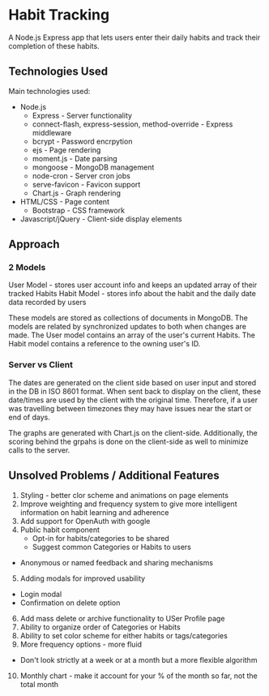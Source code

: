 # Habit Tracking

A Node.js Express app that lets users enter their daily habits and track their completion of these habits. 

## Technologies Used

Main technologies used:
  * Node.js
    * Express - Server functionality
    * connect-flash, express-session, method-override - Express middleware
    * bcrypt - Password encrpytion
    * ejs - Page rendering
    * moment.js - Date parsing
    * mongoose - MongoDB management
    * node-cron - Server cron jobs
    * serve-favicon - Favicon support
    * Chart.js - Graph rendering
  * HTML/CSS - Page content
    * Bootstrap - CSS framework
  * Javascript/jQuery - Client-side display elements

## Approach

### 2 Models
User Model - stores user account info and keeps an updated array of their tracked Habits
Habit Model - stores info about the habit and the daily date data recorded by users 

These models are stored as collections of documents in MongoDB. The models are related by synchronized updates to both when changes are made. The User model contains an array of the user's current Habits. The Habit model contains a reference to the owning user's ID.

### Server vs Client
The dates are generated on the client side based on user input and stored in the DB in ISO 8601 format. When sent back to display on the client, these date/times are used by the client with the original time. Therefore, if a user was travelling between timezones they may have issues near the start or end of days. 

The graphs are generated with Chart.js on the client-side. Additionally, the scoring behind the grpahs is done on the client-side as well to minimize calls to the server. 

## Unsolved Problems / Additional Features
1. Styling - better clor scheme and animations on page elements
2. Improve weighting and frequency system to give more intelligent information on habit learning and adherence
3. Add support for OpenAuth with google
4. Public habit component
   * Opt-in for habits/categories to be shared
   * Suggest common Categories or Habits to users
  * Anonymous or named feedback and sharing mechanisms 
5. Adding modals for improved usability
  * Login modal
  * Confirmation on delete option
6. Add mass delete or archive functionality to USer Profile page
7. Ability to organize order of Categories or Habits
8. Ability to set color scheme for either habits or tags/categories
9. More frequency options - more fluid
  * Don't look strictly at a week or at a month but a more flexible algorithm
10. Monthly chart - make it account for your % of the month so far, not the total month
  
